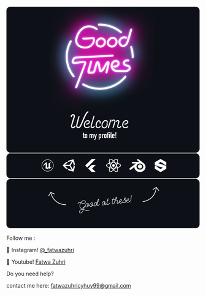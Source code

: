 <div align="center">
	<br>
		<img src="good-times.svg">
	<br>
</div>

Follow me :

🚗 Instagram! [@_fatwazuhri](https://www.instagram.com/_fatwazuhri/)

🚓 Youtube! [Fatwa Zuhri](https://www.youtube.com/channel/UCbFhv9dY6tOZRvCn2Z1G7ng)


Do you need help?

contact me here: fatwazuhricyhuy99@gmail.com
